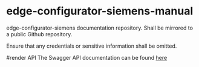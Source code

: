 # edge-configurator-siemens-manual

edge-configurator-siemens documentation repository. Shall be mirrored to a public Github repository.

Ensure that any credentials or sensitive information shall be omitted.

#render API
The Swagger API documentation can be found [here](https://liafeier23.github.io/trySiemens/)

